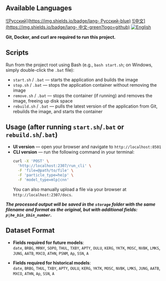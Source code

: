 ## Available Languages
[![Русский](https://img.shields.io/badge/lang- Русский-blue)](README.md)
[![中文](https://img.shields.io/badge/lang- 中文-green?logo=github)](docs/README.zh.md)
[![English](https://img.shields.io/badge/lang-English-green)](docs/README.en.md)

**Git, Docker, and curl are required to run this project.**

## Scripts
Run from the project root using Bash (e.g., `bash start.sh`; on Windows, simply double-click the `.bat` file):
- `start.sh` / `.bat` — starts the application and builds the image  
- `stop.sh` / `.bat` — stops the application container without removing the image  
- `remove.sh` / `.bat` — stops the container (if running) and removes the image, freeing up disk space  
- `rebuild.sh` / `.bat` — pulls the latest version of the application from Git, rebuilds the image, and starts the container  

## Usage (after running `start.sh`/`.bat` or `rebuild.sh`/`.bat`)
- **UI version** — open your browser and navigate to `http://localhost:8501`  
- **CLI version** — run the following command in your terminal:  
  ```bash
  curl -X 'POST' \
    'http://localhost:2307/run_cli' \
    -F 'file=@path/to/file' \
    -F 'particle_type=he|p' \
    -F 'model_type=mlp|cnn'
  ```
  You can also manually upload a file via your browser at `http://localhost:2307/docs`.

***The processed output will be saved in the `storage` folder with the same filename and format as the original, but with additional fields: `p|he_bin_$bin_number`.***

## Dataset Format
- **Fields required for future models**:  
  `date`, `BRBG`, `MRNY`, `SOPO`, `THUL`, `TXBY`, `APTY`, `OULU`, `KERG`, `YKTK`, `MOSC`, `NVBK`, `LMKS`, `JUNG`, `AATB`, `MXCO`, `ATHN`, `PSNM`, `Ap`, `SSN`, `A`

- **Fields required for historical models**:  
  `date`, `BRBG`, `THUL`, `TXBY`, `APTY`, `OULU`, `KERG`, `YKTK`, `MOSC`, `NVBK`, `LMKS`, `JUNG`, `AATB`, `MXCO`, `ATHN`, `Ap`, `SSN`, `A`